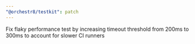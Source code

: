 ```yaml
---
"@orchestr8/testkit": patch
---
```


Fix flaky performance test by increasing timeout threshold from 200ms to 300ms to account for slower CI runners
